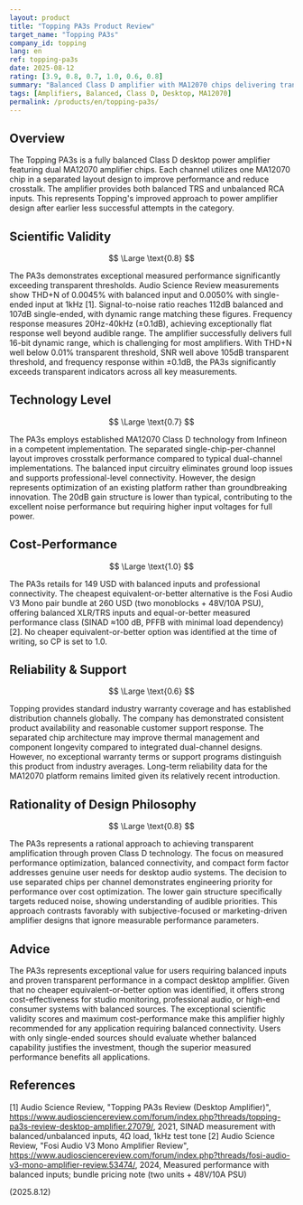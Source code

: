```yaml
---
layout: product
title: "Topping PA3s Product Review"
target_name: "Topping PA3s"
company_id: topping
lang: en
ref: topping-pa3s
date: 2025-08-12
rating: [3.9, 0.8, 0.7, 1.0, 0.6, 0.8]
summary: "Balanced Class D amplifier with MA12070 chips delivering transparent performance in compact desktop form factor"
tags: [Amplifiers, Balanced, Class D, Desktop, MA12070]
permalink: /products/en/topping-pa3s/
---
```

## Overview

The Topping PA3s is a fully balanced Class D desktop power amplifier featuring dual MA12070 amplifier chips. Each channel utilizes one MA12070 chip in a separated layout design to improve performance and reduce crosstalk. The amplifier provides both balanced TRS and unbalanced RCA inputs. This represents Topping's improved approach to power amplifier design after earlier less successful attempts in the category.

## Scientific Validity

$$ \Large \text{0.8} $$

The PA3s demonstrates exceptional measured performance significantly exceeding transparent thresholds. Audio Science Review measurements show THD+N of 0.0045% with balanced input and 0.0050% with single-ended input at 1kHz [1]. Signal-to-noise ratio reaches 112dB balanced and 107dB single-ended, with dynamic range matching these figures. Frequency response measures 20Hz-40kHz (±0.1dB), achieving exceptionally flat response well beyond audible range. The amplifier successfully delivers full 16-bit dynamic range, which is challenging for most amplifiers. With THD+N well below 0.01% transparent threshold, SNR well above 105dB transparent threshold, and frequency response within ±0.1dB, the PA3s significantly exceeds transparent indicators across all key measurements.

## Technology Level

$$ \Large \text{0.7} $$

The PA3s employs established MA12070 Class D technology from Infineon in a competent implementation. The separated single-chip-per-channel layout improves crosstalk performance compared to typical dual-channel implementations. The balanced input circuitry eliminates ground loop issues and supports professional-level connectivity. However, the design represents optimization of an existing platform rather than groundbreaking innovation. The 20dB gain structure is lower than typical, contributing to the excellent noise performance but requiring higher input voltages for full power.

## Cost-Performance

$$ \Large \text{1.0} $$

The PA3s retails for 149 USD with balanced inputs and professional connectivity. The cheapest equivalent-or-better alternative is the Fosi Audio V3 Mono pair bundle at 260 USD (two monoblocks + 48V/10A PSU), offering balanced XLR/TRS inputs and equal-or-better measured performance class (SINAD ≈100 dB, PFFB with minimal load dependency) [2]. No cheaper equivalent-or-better option was identified at the time of writing, so CP is set to 1.0.

## Reliability & Support

$$ \Large \text{0.6} $$

Topping provides standard industry warranty coverage and has established distribution channels globally. The company has demonstrated consistent product availability and reasonable customer support response. The separated chip architecture may improve thermal management and component longevity compared to integrated dual-channel designs. However, no exceptional warranty terms or support programs distinguish this product from industry averages. Long-term reliability data for the MA12070 platform remains limited given its relatively recent introduction.

## Rationality of Design Philosophy

$$ \Large \text{0.8} $$

The PA3s represents a rational approach to achieving transparent amplification through proven Class D technology. The focus on measured performance optimization, balanced connectivity, and compact form factor addresses genuine user needs for desktop audio systems. The decision to use separated chips per channel demonstrates engineering priority for performance over cost optimization. The lower gain structure specifically targets reduced noise, showing understanding of audible priorities. This approach contrasts favorably with subjective-focused or marketing-driven amplifier designs that ignore measurable performance parameters.

## Advice

The PA3s represents exceptional value for users requiring balanced inputs and proven transparent performance in a compact desktop amplifier. Given that no cheaper equivalent-or-better option was identified, it offers strong cost-effectiveness for studio monitoring, professional audio, or high-end consumer systems with balanced sources. The exceptional scientific validity scores and maximum cost-performance make this amplifier highly recommended for any application requiring balanced connectivity. Users with only single-ended sources should evaluate whether balanced capability justifies the investment, though the superior measured performance benefits all applications.

## References

[1] Audio Science Review, "Topping PA3s Review (Desktop Amplifier)", https://www.audiosciencereview.com/forum/index.php?threads/topping-pa3s-review-desktop-amplifier.27079/, 2021, SINAD measurement with balanced/unbalanced inputs, 4Ω load, 1kHz test tone
[2] Audio Science Review, "Fosi Audio V3 Mono Amplifier Review", https://www.audiosciencereview.com/forum/index.php?threads/fosi-audio-v3-mono-amplifier-review.53474/, 2024, Measured performance with balanced inputs; bundle pricing note (two units + 48V/10A PSU)

(2025.8.12)